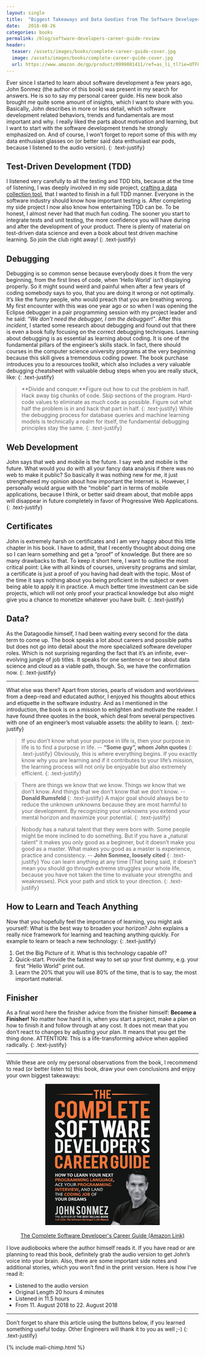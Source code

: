 ```yaml
---
layout: single
title:  "Biggest Takeaways and Data Goodies from The Software Developer's Complete Career Guide"
date:   2018-08-26
categories: books
permalink: /blog/software-developers-career-guide-review
header:
  teaser: /assets/images/books/complete-career-guide-cover.jpg
  image: /assets/images/books/complete-career-guide-cover.jpg
  url: https://www.amazon.de/gp/product/0999081411/ref=as_li_tl?ie=UTF8&camp=1638&creative=6742&creativeASIN=0999081411&linkCode=as2&tag=datagoodie-21&linkId=943596d09907545bc9719e12bcd04362
---
```


Ever since I started to learn about software development a few years ago, John Sonmez (the author of this book) was present in my search for answers. He is so to say my personal career guide. His new book also brought me quite some amount of insights, which I want to share with you. Basically, John describes in more or less detail, which software development related behaviors, trends and fundamentals are most important and why. I really liked the parts about motivation and learning, but I want to start with the software development trends he strongly emphasized on. And of course, I won’t forget to report some of this with my data enthusiast glasses on (or better said data enthusiast ear pods, because I listened to the audio version).
{: .text-justify}

## Test-Driven Development (TDD)
I listened very carefully to all the testing and TDD bits, because at the time of listening, I was deeply involved in my side project, [crafting a data collection tool](/blog/data-collection-tool-tdd-process), that I wanted to finish in a full TDD manner. Everyone in the software industry should know how important testing is. After completing my side project I now also know how entertaining TDD can be. To be honest, I almost never had that much fun coding. The sooner you start to integrate tests and unit testing, the more confidence you will have during and after the development of your product.  There is plenty of material on test-driven data science and even a book about test driven machine learning. So join the club right away!
{: .text-justify}

## Debugging
Debugging is so common sense because everybody does it from the very beginning, from the first lines of code, when ‘Hello World’ isn’t displaying properly. So it might sound weird and painful when after a few years of coding somebody says to you, that you are doing it wrong or not optimally. It’s like the funny people, who would preach that you are breathing wrong. My first encounter with this was one year ago or so when I was opening the Eclipse debugger in a pair programming session with my project leader and he said: *“We don’t need the debugger, I am the debugger!”*. After this *incident*, I started some research about debugging and found out that there is even a book fully focusing on the correct debugging techniques. Learning about debugging is as essential as learning about coding. It is one of the fundamental pillars of the engineer’s skills stack. In fact, there should courses in the computer science university programs at the very beginning because this skill gives a tremendous coding power.
The book purchase introduces you to a resources toolkit, which also includes a very valuable debugging cheatsheet with valuable debug steps when you are really stuck, like:
{: .text-justify}
> **Divide and conquer.**Figure out how to cut the problem in half. Hack away big chunks of code. Skip sections of the program. Hard-code values to eliminate as much code as possible. Figure out what half the problem is in and hack that part in half.
{: .text-justify}
While the debugging process for database queries and machine learning models is technically a realm for itself, the fundamental debugging principles stay the same.
{: .text-justify}

## Web Development
John says that web and mobile is the future. I say web and mobile is the future. What would you do with all your fancy data analysis if there was no web to make it public? So basically it was nothing new for me, it just strengthened my opinion about how important the Internet is. However, I personally would argue with the “mobile” part in terms of mobile applications, because I think, or better said dream about, that mobile apps will disappear in future completely in favor of Progressive Web Applications.
{: .text-justify}

## Certificates
John is extremely harsh on certificates and I am very happy about this little chapter in his book. I have to admit, that I recently thought about doing one so I can learn something and get a “proof” of knowledge. But there are so many drawbacks to that. To keep it short here, I want to outline the most critical point: Like with all kinds of courses, university programs and similar, a certificate is just a proof of you having had dealt with the topic. Most of the time it says nothing about you being proficient in the subject or even being able to apply it in practice. A much better time investment can be side projects, which will not only proof your practical knowledge but also might give you a chance to monetize whatever you have built.
{: .text-justify}

## Data?
As the Datagoodie himself, I had been waiting every second for the data term to come up. The book speaks a lot about careers and possible paths but does not go into detail about the more specialized software developer roles. Which is not surprising regarding the fact that it’s an infinite, ever-evolving jungle of job titles. It speaks for one sentence or two about data science and cloud as a viable path, though. So, we have the confirmation now.
{: .text-justify}

___

What else was there? Apart from stories, pearls of wisdom and worldviews from a deep-read and educated author, I enjoyed his thoughts about ethics and etiquette in the software industry. And as I mentioned in the introduction, the book is on a mission to enlighten and motivate the reader. I have found three quotes in the book, which deal from several perspectives with one of an engineer’s most valuable assets: the ability to learn.
{: .text-justify}
> If you don’t know what your purpose in life is, then your purpose in life is to find a purpose in life. -- **“Some guy”, whom John quotes**
{: .text-justify}
Obviously, this is where everything begins. If you exactly know why you are learning and if it contributes to your life’s mission, the learning process will not only be enjoyable but also extremely efficient.
{: .text-justify}

> There are things we know that we know. Things we know that we don’t know. And things that we don’t know that we don’t know. -- **Donald Rumsfeld**
{: .text-justify}
A major goal should always be to reduce the unknown unknowns because they are most harmful to your development. By recognizing your unknowns you extend your mental horizon and maximize your potential.
{: .text-justify}

> Nobody has a natural talent that they were born with. Some people might be more inclined to do something. But if you have a „natural talent“ it makes you only good as a beginner, but it doesn’t make you good as a master. What makes you good as a master is experience, practice and consistency. -- **John Sonmez, loosely cited**
{: .text-justify}
You can learn anything at any time (That being said, it doesn’t mean you should go through extreme struggles your whole life, because you have not taken the time to evaluate your strengths and weaknesses). Pick your path and stick to your direction.
{: .text-justify}

## How to Learn and Teach Anything
Now that you hopefully feel the importance of learning, you might ask yourself: What is the best way to broaden your horizon? John explains a really nice framework for learning and teaching anything quickly. For example to learn or teach a new technology:
{: .text-justify}

1. Get the Big Picture of it. What is this technology capable of?
2. Quick-start. Provide the fastest way to set up your first dummy, e.g. your first “Hello World” print out.
3. Learn the 20% that you will use 80% of the time, that is to say, the most important material.

## Finisher
As a final word here the finisher advice from the finisher himself:
**Become a Finisher!**
No matter how hard it is, when you start a project, make a plan on how to finish it and follow through at any cost. It does not mean that you don’t react to changes by adjusting your plan. It means that you get the thing done. ATTENTION: This is a life-transforming advice when applied radically.
{: .text-justify}

___
While these are only my personal observations from the book, I recommend to read (or better listen to) this book, draw your own conclusions and enjoy your own biggest takeaways:

<div style="display: block; text-align: center; margin-bottom: 3%;">
    <a target="_blank"  href="https://www.amazon.de/gp/product/0999081411/ref=as_li_tl?ie=UTF8&camp=1638&creative=6742&creativeASIN=0999081411&linkCode=as2&tag=datagoodie-21&linkId=943596d09907545bc9719e12bcd04362"><img src="/assets/images/books/complete-career-guide-cover.jpg" width="300px" alt="" style="border:none !important; margin:0px !important;" /></a>
</div>
<div style="display: block; text-align: center; margin-bottom: 3%;">
    <a href="https://amzn.to/2PZ08yO" target="_blank" >The Complete Software Developer's Career Guide (Amazon Link)</a>
</div>


I love audiobooks where the author himself reads it. If you have read or are planning to read this book, definitely grab the audio version to get John’s voice into your brain. Also, there are some important side notes and additional stories, which you won’t find in the print version. Here is how I’ve read it:
- Listened to the audio version
- Original Length 20 hours 4 minutes
- Listened in 11.5 hours
- From 11. August 2018 to 22. August 2018

___

Don’t forget to share this article using the buttons below, if you learned something useful today. Other Engineers will thank it to you as well ;-)
{: .text-justify}

{% include mail-chimp.html %}